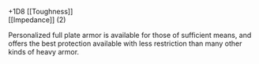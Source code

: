 +1D8 [[Toughness]]<br>[[Impedance]] (2)

Personalized full plate armor is available for those of sufficient means, and offers the best protection available with less restriction than many other kinds of heavy armor.